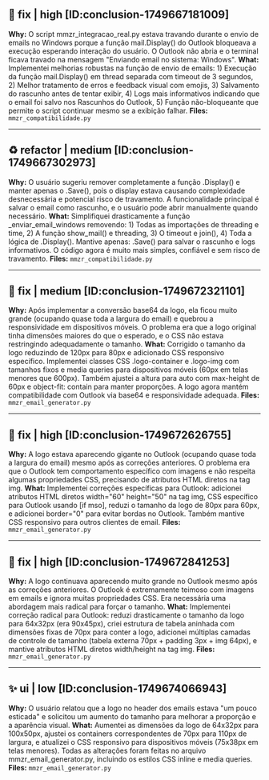 ## 🐛 fix | high [ID:conclusion-1749667181009]
**Why:** O script mmzr_integracao_real.py estava travando durante o envio de emails no Windows porque a função mail.Display() do Outlook bloqueava a execução esperando interação do usuário. O Outlook não abria e o terminal ficava travado na mensagem "Enviando email no sistema: Windows".
**What:** Implementei melhorias robustas na função de envio de emails: 1) Execução da função mail.Display() em thread separada com timeout de 3 segundos, 2) Melhor tratamento de erros e feedback visual com emojis, 3) Salvamento do rascunho antes de tentar exibir, 4) Logs mais informativos indicando que o email foi salvo nos Rascunhos do Outlook, 5) Função não-bloqueante que permite o script continuar mesmo se a exibição falhar.
**Files:** `mmzr_compatibilidade.py`
<!-- metadata:conclusion-1749667181009 -->


---

## ♻️ refactor | medium [ID:conclusion-1749667302973]
**Why:** O usuário sugeriu remover completamente a função .Display() e manter apenas o .Save(), pois o display estava causando complexidade desnecessária e potencial risco de travamento. A funcionalidade principal é salvar o email como rascunho, e o usuário pode abrir manualmente quando necessário.
**What:** Simplifiquei drasticamente a função _enviar_email_windows removendo: 1) Todas as importações de threading e time, 2) A função show_mail() e threading, 3) O timeout e join(), 4) Toda a lógica de .Display(). Mantive apenas: .Save() para salvar o rascunho e logs informativos. O código agora é muito mais simples, confiável e sem risco de travamento.
**Files:** `mmzr_compatibilidade.py`
<!-- metadata:conclusion-1749667302973 -->


---

## 🐛 fix | medium [ID:conclusion-1749672321101]
**Why:** Após implementar a conversão base64 da logo, ela ficou muito grande (ocupando quase toda a largura do email) e quebrou a responsividade em dispositivos móveis. O problema era que a logo original tinha dimensões maiores do que o esperado, e o CSS não estava restringindo adequadamente o tamanho.
**What:** Corrigido o tamanho da logo reduzindo de 120px para 80px e adicionado CSS responsivo específico. Implementei classes CSS .logo-container e .logo-img com tamanhos fixos e media queries para dispositivos móveis (60px em telas menores que 600px). Também ajustei a altura para auto com max-height de 60px e object-fit: contain para manter proporções. A logo agora mantém compatibilidade com Outlook via base64 e responsividade adequada.
**Files:** `mmzr_email_generator.py`
<!-- metadata:conclusion-1749672321101 -->


---

## 🐛 fix | high [ID:conclusion-1749672626755]
**Why:** A logo estava aparecendo gigante no Outlook (ocupando quase toda a largura do email) mesmo após as correções anteriores. O problema era que o Outlook tem comportamento específico com imagens e não respeita algumas propriedades CSS, precisando de atributos HTML diretos na tag img.
**What:** Implementei correções específicas para Outlook: adicionei atributos HTML diretos width="60" height="50" na tag img, CSS específico para Outlook usando [if mso], reduzi o tamanho da logo de 80px para 60px, e adicionei border="0" para evitar bordas no Outlook. Também mantive CSS responsivo para outros clientes de email.
**Files:** `mmzr_email_generator.py`
<!-- metadata:conclusion-1749672626755 -->


---

## 🐛 fix | high [ID:conclusion-1749672841253]
**Why:** A logo continuava aparecendo muito grande no Outlook mesmo após as correções anteriores. O Outlook é extremamente teimoso com imagens em emails e ignora muitas propriedades CSS. Era necessária uma abordagem mais radical para forçar o tamanho.
**What:** Implementei correção radical para Outlook: reduzi drasticamente o tamanho da logo para 64x32px (era 90x45px), criei estrutura de tabela aninhada com dimensões fixas de 70px para conter a logo, adicionei múltiplas camadas de controle de tamanho (tabela externa 70px + padding 3px + img 64px), e mantive atributos HTML diretos width/height na tag img.
**Files:** `mmzr_email_generator.py`
<!-- metadata:conclusion-1749672841253 -->


---

## ✨ ui | low [ID:conclusion-1749674066943]
**Why:** O usuário relatou que a logo no header dos emails estava "um pouco esticada" e solicitou um aumento do tamanho para melhorar a proporção e a aparência visual.
**What:** Aumentei as dimensões da logo de 64x32px para 100x50px, ajustei os containers correspondentes de 70px para 110px de largura, e atualizei o CSS responsivo para dispositivos móveis (75x38px em telas menores). Todas as alterações foram feitas no arquivo mmzr_email_generator.py, incluindo os estilos CSS inline e media queries.
**Files:** `mmzr_email_generator.py`
<!-- metadata:conclusion-1749674066943 -->
